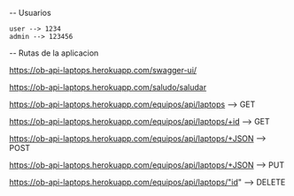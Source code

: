 -- Usuarios

    user --> 1234
    admin --> 123456

-- Rutas de la aplicacion

https://ob-api-laptops.herokuapp.com/swagger-ui/

https://ob-api-laptops.herokuapp.com/saludo/saludar

https://ob-api-laptops.herokuapp.com/equipos/api/laptops --> GET

https://ob-api-laptops.herokuapp.com/equipos/api/laptops/+id --> GET

https://ob-api-laptops.herokuapp.com/equipos/api/laptops/+JSON --> POST

https://ob-api-laptops.herokuapp.com/equipos/api/laptops/+JSON --> PUT

https://ob-api-laptops.herokuapp.com/equipos/api/laptops/"id" --> DELETE